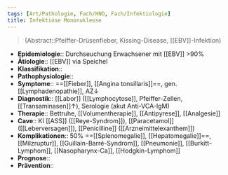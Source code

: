 ```yaml
---
tags: [Art/Pathologie, Fach/HNO, Fach/Infektiologie]
title: Infektiöse Mononukleose
---
```

> (Abstract::Pfeiffer-Drüsenfieber, Kissing-Disease, [[EBV]]-Infektion)
- **Epidemiologie**:: Durchseuchung Erwachsener mit [[EBV]] >90%
- **Ätiologie**:: [[EBV]] via Speichel
- **Klassifikation**::
- **Pathophysiologie**::
- **Symptome**:: ==[[Fieber]], [[Angina tonsillaris]]==, gen. [[Lymphadenopathie]], AZ↓
- **Diagnostik**:: [[Labor]] ([[Lymphocytose]], Pfeiffer-Zellen, [[Transaminasen]]↑), Serologie (akut Anti-VCA-IgM)
- **Therapie**:: Bettruhe, [[Volumentherapie]], [[Antipyrese]], [[Analgesie]]
- **Cave**:: KI [[ASS]] ([[Reye-Syndrom]]), [[Paracetamol]] ([[Leberversagen]]), [[Penicilline]] ([[Arzneimittelexanthem]])
- **Komplikationen**:: 50% ==[[Splenomegalie]], [[Hepatomegalie]]==, [[Milzruptur]], [[Guillain-Barré-Syndrom]], [[Pneumonie]], [[Burkitt-Lymphom]], [[Nasopharynx-Ca]], [[Hodgkin-Lymphom]]
- **Prognose**::
- **Prävention**::
